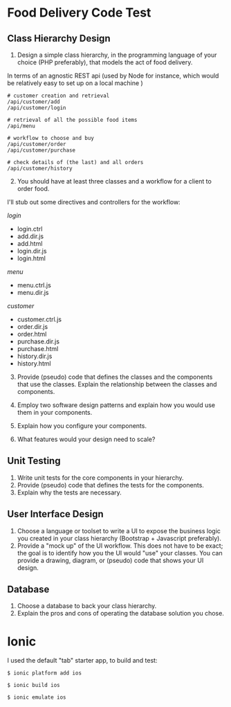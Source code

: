 # Food Delivery Code Test

## Class Hierarchy Design
1. Design a simple class hierarchy, in the programming language of your choice (PHP preferably), that models the act of food delivery.

  In terms of an agnostic REST api (used by Node for instance, which would be relatively easy to set up on a local machine )

  ```
  # customer creation and retrieval
  /api/customer/add
  /api/customer/login

  # retrieval of all the possible food items
  /api/menu

  # workflow to choose and buy
  /api/customer/order
  /api/customer/purchase

  # check details of (the last) and all orders
  /api/customer/history

  ```

2. You should have at least three classes and a workflow for a client to order food.

I'll stub out some directives and controllers for the workflow:

*login*
- login.ctrl
- add.dir.js
- add.html
- login.dir.js
- login.html

*menu*
- menu.ctrl.js
- menu.dir.js

*customer*
- customer.ctrl.js
- order.dir.js
- order.html
- purchase.dir.js
- purchase.html
- history.dir.js
- history.html


3. Provide (pseudo) code that defines the classes and the components that use the classes.  Explain the relationship between the classes and components.

4. Employ two software design patterns and explain how you would use them in your components.
5. Explain how you configure your components.
6. What features would your design need to scale?

## Unit Testing
1. Write unit tests for the core components in your hierarchy.
2. Provide (pseudo) code that defines the tests for the components.
3. Explain why the tests are necessary.

## User Interface Design
1. Choose a language or toolset to write a UI to expose the business logic you created in your class hierarchy (Bootstrap + Javascript preferably).
2. Provide a "mock up" of the UI workflow.  This does not have to be exact; the goal is to identify how you the UI would "use" your classes.  You can provide a drawing, diagram, or (pseudo) code that shows your UI design.

## Database
1. Choose a database to back your class hierarchy.
2. Explain the pros and cons of operating the database solution you chose.


# Ionic

I used the default "tab" starter app, to build and test:

```
$ ionic platform add ios

$ ionic build ios

$ ionic emulate ios

```
